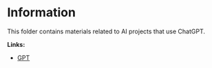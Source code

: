 # Information

This folder contains materials related to AI projects that use ChatGPT.

**Links:**
- [GPT](https://chatgpt.com/g/g-68f27a1c0e3881919b8dccd5f1d904fc-mcengineextension-essential-fly)
